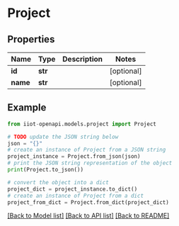 # Project


## Properties

Name | Type | Description | Notes
------------ | ------------- | ------------- | -------------
**id** | **str** |  | [optional] 
**name** | **str** |  | [optional] 

## Example

```python
from iiot-openapi.models.project import Project

# TODO update the JSON string below
json = "{}"
# create an instance of Project from a JSON string
project_instance = Project.from_json(json)
# print the JSON string representation of the object
print(Project.to_json())

# convert the object into a dict
project_dict = project_instance.to_dict()
# create an instance of Project from a dict
project_from_dict = Project.from_dict(project_dict)
```
[[Back to Model list]](../README.md#documentation-for-models) [[Back to API list]](../README.md#documentation-for-api-endpoints) [[Back to README]](../README.md)


